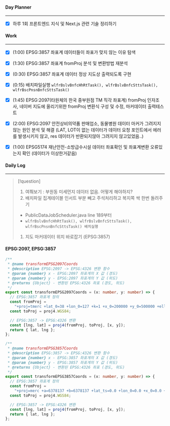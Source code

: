 
#### Day Planner
---
- [x] 하루 1회 프론트엔드 지식 및 Next.js 관련 기술 정리하기


#### Work
---
- [x] (1:00) EPSG:3857 좌표계 데이터들이 좌표가 맞지 않는 이유 탐색
- [x] (1:30) EPSG:3857 좌표계 fromProj 분석 및 변환방법 재분석
- [x] (0:30) EPSG:3857 좌표계 데이터 정상 지도상 출력되도록 구현
- [x] (0:15) 배치파일실행 `wlfrBslvBnfcHhRtTask(), wlfrBslvBnfcSttsTask(), wlfrBscPnsnBnfcSttsTask()`
- [x] (1:45) EPSG:2097(타원체의 한국 중부원점 TM 직각 좌표계) fromProj 인자조사, 네이버 지도에 올리기위한 fromProj 변환식 구성 및 수정, 마커데이터 출력테스트 
- [x] (2:00) EPSG:2097 안전상비의약품 판매업소, 동물병원 데이터 마커가 그려지지 않는 원인 분석 및 해결 (LAT, LOT이 없는 데이터가 데이터 요청 포인트에서 에러를 발생시키지 않고, res 데이터가 반환되지않아 그려지지 않고있었음..)
- [x] (1:00) EPSG5174 재난안전-소방급수시설 데이터 좌표확인 및 좌표계변환 오류있는지 확인 (데이터가 이상한거같음)


#### Daily Log
---
> [!question]
> 1. 여쭤보기 : 부원동 미세먼지 데이터 없음. 어떻게 해야하지?
> 2. 배치파일 집계테이블 인서트 부분 빼고 주석처리하고 복지쪽 싹 한번 돌려주기
> 	- PublicDataJobScheduler.java line 189부터
> 	- `wlfrBslvBnfcHhRtTask(), wlfrBslvBnfcSttsTask(), wlfrBscPnsnBnfcSttsTask() 배치실행`
> 1. 지도 마커데이터 위치 바로잡기 (EPSG:3857)


#### EPSG:2097, EPSG:3857
```ts
/**
 * @name transformEPSG2097Coords
 * @description EPSG:2097 -> EPSG:4326 변환 함수
 * @param {number} x - EPSG:2097 좌표계의 X 값 (경도)
 * @param {number} y - EPSG:2097 좌표계의 Y 값 (위도)
 * @returns {Object} - 변환된 EPSG:4326 좌표 (경도, 위도)
 */
export const transformEPSG2097Coords = (x: number, y: number) => {
  // EPSG:3857 좌표계 정의
  const fromProj =
    "+proj=tmerc +lat_0=38 +lon_0=127 +k=1 +x_0=200000 +y_0=500000 +ellps=bessel +units=m +no_defs";
  const toProj = proj4.WGS84;

  // EPSG:3857 -> EPSG:4326 변환
  const [lng, lat] = proj4(fromProj, toProj, [x, y]);
  return { lat, lng };
};

/**
 * @name transformEPSG3857Coords
 * @description EPSG:3857 -> EPSG:4326 변환 함수
 * @param {number} x - EPSG:3857 좌표계의 X 값 (경도)
 * @param {number} y - EPSG:3857 좌표계의 Y 값 (위도)
 * @returns {Object} - 변환된 EPSG:4326 좌표 (경도, 위도)
 */
export const transformEPSG3857Coords = (x: number, y: number) => {
  // EPSG:3857 좌표계 정의
  const fromProj =
    "+proj=merc +a=6378137 +b=6378137 +lat_ts=0.0 +lon_0=0.0 +x_0=0.0 +y_0=0 +k=1.0 +units=m +nadgrids=@null +no_defs";
  const toProj = proj4.WGS84;

  // EPSG:3857 -> EPSG:4326 변환
  const [lng, lat] = proj4(fromProj, toProj, [x, y]);
  return { lat, lng };
};
```